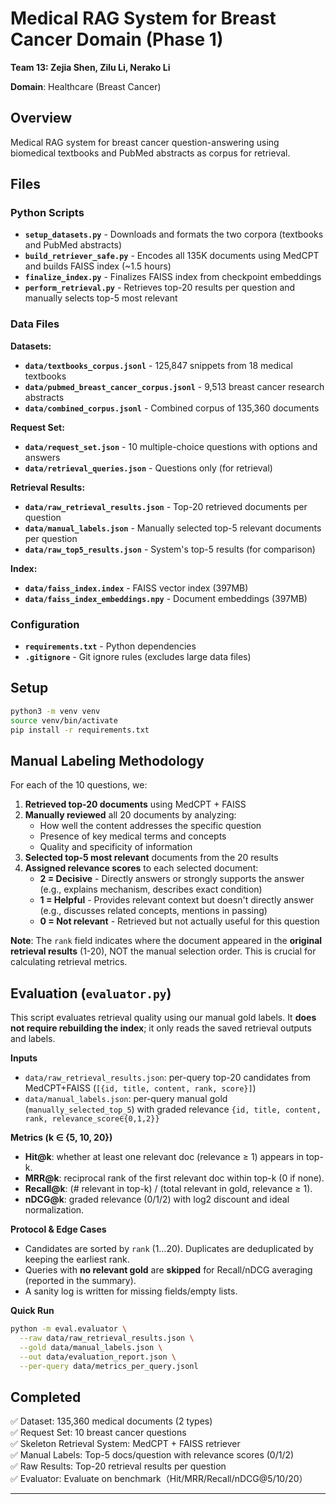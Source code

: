 # Medical RAG System for Breast Cancer Domain (Phase 1)

**Team 13: Zejia Shen, Zilu Li, Nerako Li**

**Domain**: Healthcare (Breast Cancer)

## Overview

Medical RAG system for breast cancer question-answering using biomedical textbooks and PubMed abstracts as corpus for retrieval.

## Files

### Python Scripts

- **`setup_datasets.py`** - Downloads and formats the two corpora (textbooks and PubMed abstracts)
- **`build_retriever_safe.py`** - Encodes all 135K documents using MedCPT and builds FAISS index (~1.5 hours)
- **`finalize_index.py`** - Finalizes FAISS index from checkpoint embeddings
- **`perform_retrieval.py`** - Retrieves top-20 results per question and manually selects top-5 most relevant

### Data Files

**Datasets:**
- **`data/textbooks_corpus.jsonl`** - 125,847 snippets from 18 medical textbooks
- **`data/pubmed_breast_cancer_corpus.jsonl`** - 9,513 breast cancer research abstracts
- **`data/combined_corpus.jsonl`** - Combined corpus of 135,360 documents

**Request Set:**
- **`data/request_set.json`** - 10 multiple-choice questions with options and answers
- **`data/retrieval_queries.json`** - Questions only (for retrieval)

**Retrieval Results:**
- **`data/raw_retrieval_results.json`** - Top-20 retrieved documents per question
- **`data/manual_labels.json`** - Manually selected top-5 relevant documents per question
- **`data/raw_top5_results.json`** - System's top-5 results (for comparison)

**Index:**
- **`data/faiss_index.index`** - FAISS vector index (397MB)
- **`data/faiss_index_embeddings.npy`** - Document embeddings (397MB)

### Configuration

- **`requirements.txt`** - Python dependencies
- **`.gitignore`** - Git ignore rules (excludes large data files)

## Setup

```bash
python3 -m venv venv
source venv/bin/activate
pip install -r requirements.txt
```

## Manual Labeling Methodology

For each of the 10 questions, we:

1. **Retrieved top-20 documents** using MedCPT + FAISS
2. **Manually reviewed** all 20 documents by analyzing:
   - How well the content addresses the specific question
   - Presence of key medical terms and concepts
   - Quality and specificity of information
3. **Selected top-5 most relevant** documents from the 20 results
4. **Assigned relevance scores** to each selected document:
   - **2 = Decisive** - Directly answers or strongly supports the answer (e.g., explains mechanism, describes exact condition)
   - **1 = Helpful** - Provides relevant context but doesn't directly answer (e.g., discusses related concepts, mentions in passing)
   - **0 = Not relevant** - Retrieved but not actually useful for this question

**Note**: The `rank` field indicates where the document appeared in the **original retrieval results** (1-20), NOT the manual selection order. This is crucial for calculating retrieval metrics.

## Evaluation (`evaluator.py`)

This script evaluates retrieval quality using our manual gold labels. It **does not require rebuilding the index**; it only reads the saved retrieval outputs and labels.

**Inputs**
- `data/raw_retrieval_results.json`: per-query top-20 candidates from MedCPT+FAISS (`[{id, title, content, rank, score}]`)
- `data/manual_labels.json`: per-query manual gold (`manually_selected_top_5`) with graded relevance `{id, title, content, rank, relevance_score∈{0,1,2}}`

**Metrics (k ∈ {5, 10, 20})**
- **Hit@k**: whether at least one relevant doc (relevance ≥ 1) appears in top-k.
- **MRR@k**: reciprocal rank of the first relevant doc within top-k (0 if none).
- **Recall@k**: (# relevant in top-k) / (total relevant in gold, relevance ≥ 1).
- **nDCG@k**: graded relevance (0/1/2) with log2 discount and ideal normalization.

**Protocol & Edge Cases**
- Candidates are sorted by `rank` (1…20). Duplicates are deduplicated by keeping the earliest rank.
- Queries with **no relevant gold** are **skipped** for Recall/nDCG averaging (reported in the summary).
- A sanity log is written for missing fields/empty lists.

**Quick Run**
```bash
python -m eval.evaluator \
  --raw data/raw_retrieval_results.json \
  --gold data/manual_labels.json \
  --out data/evaluation_report.json \
  --per-query data/metrics_per_query.jsonl
```

## Completed

✅ Dataset: 135,360 medical documents (2 types)  
✅ Request Set: 10 breast cancer questions  
✅ Skeleton Retrieval System: MedCPT + FAISS retriever  
✅ Manual Labels: Top-5 docs/question with relevance scores (0/1/2)  
✅ Raw Results: Top-20 retrieval results per question  
✅ Evaluator: Evaluate on benchmark（Hit/MRR/Recall/nDCG@5/10/20）

---
